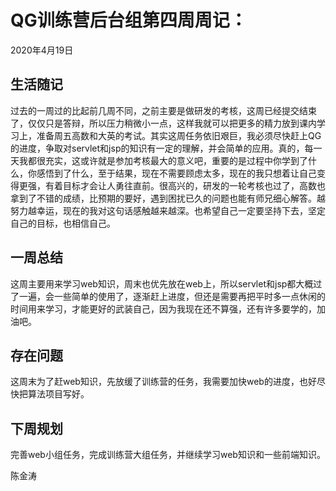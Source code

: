 # QG训练营后台组第四周周记：

2020年4月19日

## 生活随记

过去的一周过的比起前几周不同，之前主要是做研发的考核，这周已经提交结束了，仅仅只是答辩，所以压力稍微小一点，这样我就可以把更多的精力放到课内学习上，准备周五高数和大英的考试。其实这周任务依旧艰巨，我必须尽快赶上QG的进度，争取对servlet和jsp的知识有一定的理解，并会简单的应用。真的，每一天我都很充实，这或许就是参加考核最大的意义吧，重要的是过程中你学到了什么，你感悟到了什么，至于结果，现在不需要顾虑太多，现在的我只想着让自己变得更强，有着目标才会让人勇往直前。很高兴的，研发的一轮考核也过了，高数也拿到了不错的成绩，比预期的要好，遇到困扰已久的问题也能有师兄细心解答。越努力越幸运，现在的我对这句话感触越来越深。也希望自己一定要坚持下去，坚定自己的目标，也相信自己。

## 一周总结

这周主要用来学习web知识，周末也优先放在web上，所以servlet和jsp都大概过了一遍，会一些简单的使用了，逐渐赶上进度，但还是需要再把平时多一点休闲的时间用来学习，才能更好的武装自己，因为我现在还不算强，还有许多要学的，加油吧。

## 存在问题

这周末为了赶web知识，先放缓了训练营的任务，我需要加快web的进度，也好尽快把算法项目写好。

## 下周规划

完善web小组任务，完成训练营大组任务，并继续学习web知识和一些前端知识。



陈金涛